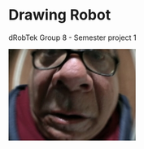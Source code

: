 # Drawing Robot
 dRobTek Group 8 - Semester project 1
 
![Danny Devito](./Assets/danny.jpg?raw=true)

